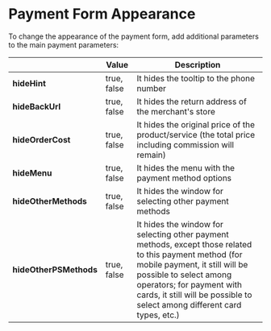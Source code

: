 # Payment Form Appearance

To change the appearance of the payment form, add additional parameters to the main payment parameters:

|                        | **Value**   | **Description**                                                                                                                                                                                                                                                              |
| ---------------------- | ----------- | ---------------------------------------------------------------------------------------------------------------------------------------------------------------------------------------------------------------------------------------------------------------------------- |
| **hideHint**           | true, false | It hides the tooltip to the phone number                                                                                                                                                                                                                                     |
| **hideBackUrl**        | true, false | It hides the return address of the merchant's store                                                                                                                                                                                                                          |
| **hideOrderCost**      | true, false | It hides the original price of the product/service (the total price including commission will remain)                                                                                                                                                                        |
| **hideMenu**           | true, false | It hides the menu with the payment method options                                                                                                                                                                                                                            |
| **hideOtherMethods**   | true, false | It hides the window for selecting other payment methods                                                                                                                                                                                                                      |
| **hideOtherPSMethods** | true, false | It hides the window for selecting other payment methods, except those related to this payment method (for mobile payment, it still will be possible to select among operators; for payment with cards, it still will be possible to select among different card types, etc.) |
